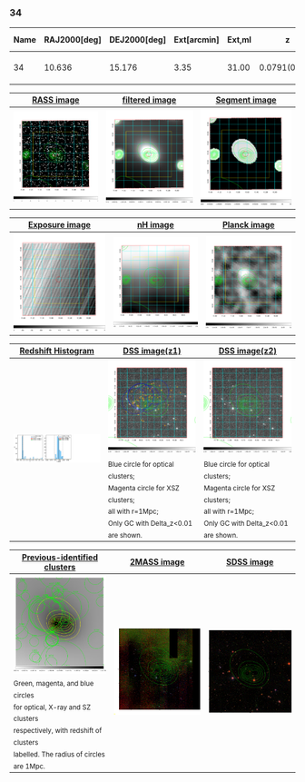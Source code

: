 <div STYLE="page-break-after: always;"></div>

### 34

|Name|RAJ2000[deg]|DEJ2000[deg] |Ext[arcmin]| Ext,ml | z | z_src| C|GC(XSZ,Delta_z<0.01)| GC(OPT,Delta_z<0.01)|GC| R_sig[arcmin] | R500[arcmin] | R500[Mpc]| CRsig[c/s] | CR500[c/s] |L500[1E44 erg/s]|F500[1E-12 erg/s/cm^2]| M500[1E14 Msun]|Tx[keV]|Cnt_sig|Beta|Rc[arcmin]|Comment|Alias|
|---|---|---|---|---|---|------|---|--------|---------|----------|---|---|---|---|---|---|---|---|---|---|---|---|---|---|
|34| 10.636| 15.176| 3.35| 31.00| 0.0791(0.005)| z1,| G| -| -| C, N, W| 11.238| 7.812| 0.701| 0.098(0.030)| 0.093(0.029)| 0.239(0.054)| 1.552(0.351)| 1.05(0.12)| 2.27(0.17)| 43.6| 0.764(-0.167+0.159)| 5.394(-1.693+1.508)| -| t153|

|[RASS image](../image/34/34_img.pdf)|[filtered image](../image/34/34_fil.pdf)|[Segment image](../image/34/34_seg.pdf)|
|-------------------|--------------------|-------------------|
| <img src="../image/34/34_img.png" width="300">  | <img src="../image/34/34_fil.png" width="300">   | <img src="../image/34/34_seg.png" width="300">  |

|[Exposure image](../image/34/34_mex.pdf)| [nH image](../image/34/34_nh.pdf)| [Planck image](../image/34/34_p.pdf)|
|-------------------|--------------------|-------------------|
|<img src="../image/34/34_mex.png" width="300">   | <img src="../image/34/34_nh.png" width="300">    | <img src="../image/34/34_p.png" width="300"> |

|[Redshift Histogram](../image/34/34_zg.pdf) | [DSS image(z1)](../image/34/34_dss_z1.pdf)      |  [DSS image(z2)](../image/34/34_dss_z2.pdf)    |
|-------------------|--------------------|-------------------|
|<img src="../image/34/34_zg.png" width="300"> |<img src="../image/34/34_dss_z1.png" width="300"> <sub><br>Blue circle for optical clusters; <br>Magenta circle for XSZ clusters; <br>all with r=1Mpc; <br>Only GC with Delta_z<0.01 are shown. </sub>| <img src="../image/34/34_dss_z2.png" width="300"><sub><br>Blue circle for optical clusters; <br>Magenta circle for XSZ clusters; <br>all with r=1Mpc; <br>Only GC with Delta_z<0.01 are shown. </sub> |

|[Previous-identified clusters](../image/34/34_gc.pdf) | [2MASS image](../image/34/34_2mass.pdf)      |[SDSS image](../image/34/34_sdss.pdf)   |
|-------------------|-------------------|-------------------|
|<img src=../image/34/34_gc.png width="300"> <br><sub>Green, magenta, and blue circles <br>for optical, X-ray and SZ clusters <br>respectively, with redshift of clusters <br>labelled. The radius of circles <br>are 1Mpc.</sub>|<img src="../image/34/34_2mass.png" width="300">  | <img src="../image/34/34_sdss.png" width="300">  |




